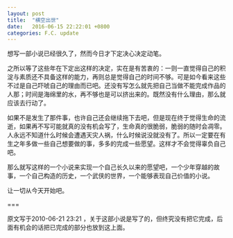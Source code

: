 ```yaml
---
layout: post
title:  "横空出世"
date:   2016-06-15 22:22:01 +0800
categories: F.C. update
---
```

想写一部小说已经很久了，然而今日才下定决心决定动笔。

之所以等了这些年在下定出这样的决定，实在是有苦衷的：一则一直觉得自己的积淀与素质还不具备这样的能力，再则总是觉得自己的时间不够。可是如今看来这些不过是自己吓唬自己的理由而已吧。还没有写怎么就先把自己当做不能完成作品的人那；时间是海绵里的水，再不够也是可以挤出来的。既然没有什么理由，那么就应该去行动了。

如果不是发生了那件事，也许自己还会继续拖下去吧，但是现在终于觉得生命的流逝，如果再不写可能就真的没有机会写了，生命真的很脆弱，脆弱的随时会凋零。人永远不知道什么时候会遭遇天灾人祸，什么时候说没就没有了。所以一定要在有生之年多做一些自己想要做的事，多多的完成一些愿望。这样才不会觉得辜负自己吧。

那么就写这样的一个小说来实现一个自己长久以来的愿望吧，一个少年穿越的故事，一个自己构造的历史，一个武侠的世界，一个能够表现自己价值的小说。

让一切从今天开始吧。

===

原文写于2010-06-21 23:21 ，关于这部小说是写了的，但终究没有把它完成，后面有机会的话把已完成的部分也放到这上面。